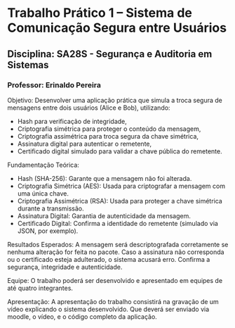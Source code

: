 # Trabalho Prático 1 – Sistema de Comunicação Segura entre Usuários

## Disciplina: SA28S - Segurança e Auditoria em Sistemas

### Professor: Erinaldo Pereira

Objetivo: Desenvolver uma aplicação prática que simula a troca segura de mensagens entre dois usuários (Alice e Bob), utilizando:
- Hash para verificação de integridade,
- Criptografia simétrica para proteger o conteúdo da mensagem,
- Criptografia assimétrica para troca segura da chave simétrica,
- Assinatura digital para autenticar o remetente,
- Certificado digital simulado para validar a chave pública do remetente.

Fundamentação Teórica:
- Hash (SHA-256): Garante que a mensagem não foi alterada.
- Criptografia Simétrica (AES): Usada para criptografar a mensagem com uma única chave.
- Criptografia Assimétrica (RSA): Usada para proteger a chave simétrica durante a transmissão.
- Assinatura Digital: Garantia de autenticidade da mensagem.
- Certificado Digital: Confirma a identidade do remetente (simulado via JSON, por exemplo).

Resultados Esperados: A mensagem será descriptografada corretamente se nenhuma alteração for feita no pacote.
Caso a assinatura não corresponda ou o certificado esteja adulterado, o sistema acusará erro.
Confirma a segurança, integridade e autenticidade.

Equipe: O trabalho poderá ser desenvolvido e apresentado em equipes de até quatro integrantes.

Apresentação: A apresentação do trabalho consistirá na gravação de um vídeo explicando o sistema desenvolvido.
Que deverá ser enviado via moodle, o vídeo, e o código completo da  aplicação.
